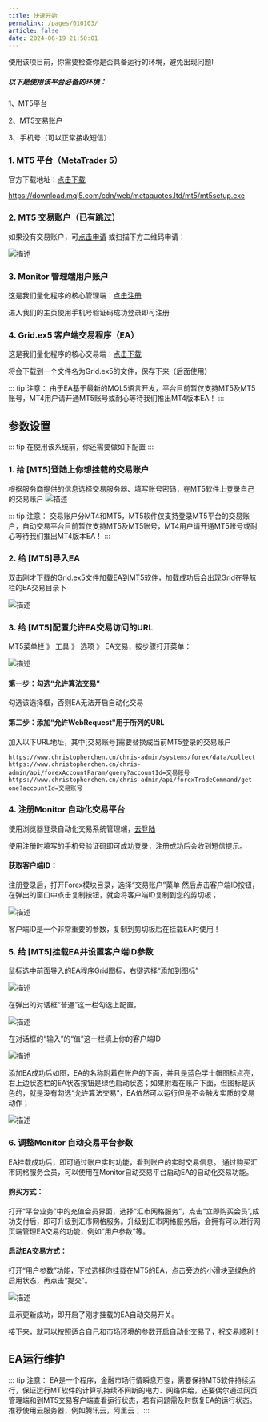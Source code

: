 ```yaml
---
title: 快速开始
permalink: /pages/010103/
article: false
date: 2024-06-19 21:50:01
---
```


使用该项目前，你需要检查你是否具备运行的环境，避免出现问题!

##### 以下是使用该平台必备的环境：

1、MT5平台

2、MT5交易账户

3、手机号（可以正常接收短信）

### 1. MT5 平台（MetaTrader 5）
官方下载地址：[点击下载](https://download.mql5.com/cdn/web/metaquotes.ltd/mt5/mt5setup.exe)

https://download.mql5.com/cdn/web/metaquotes.ltd/mt5/mt5setup.exe

### 2. MT5 交易账户（已有跳过）

如果没有交易账户，可[点击申请](https://secure.tick-mill.com?utm_campaign=ib_link&utm_content=IB36228754&utm_medium=Open+Account&utm_source=link&lp=https%3A%2F%2Fsecure.tick-mill.com%2Fzh%2Fen%2Fsign-up)
或扫描下方二维码申请：

![描述](/logo/tickmill-invite.png)

### 3. Monitor 管理端用户账户
这是我们量化程序的核心管理端：[点击注册](https://www.christopherchen.cn/)

进入我们的主页使用手机号验证码成功登录即可注册

### 4. Grid.ex5 客户端交易程序（EA）
这是我们量化程序的核心交易端：[点击下载](/EA/Grid.ex5)


将会下载到一个文件名为Grid.ex5的文件，保存下来（后面使用）

::: tip 注意：
由于EA基于最新的MQL5语言开发，平台目前暂仅支持MT5及MT5账号，MT4用户请开通MT5账号或耐心等待我们推出MT4版本EA！
:::

## 参数设置
::: tip
在使用该系统前，你还需要做如下配置
:::

### 1. 给 [MT5]登陆上你想挂载的交易账户

根据服务商提供的信息选择交易服务器、填写账号密码，在MT5软件上登录自己的交易账户
![描述](/EA/LOGIN.png)

::: tip 注意：
交易账户分MT4和MT5，MT5软件仅支持登录MT5平台的交易账户，自动交易平台目前暂仅支持MT5及MT5账号，MT4用户请开通MT5账号或耐心等待我们推出MT4版本EA！
:::

### 2. 给 [MT5]导入EA

双击刚才下载的Grid.ex5文件加载EA到MT5软件，加载成功后会出现Grid在导航栏的EA交易目录下

![描述](/EA/EA-IMPORT.png)

### 3. 给 [MT5]配置允许EA交易访问的URL

MT5菜单栏 》 工具 》 选项 》 EA交易，按步骤打开菜单：

![描述](/EA/EA-OPTIONS.png)

#### 第一步：勾选“允许算法交易”
勾选该选择框，否则EA无法开启自动化交易
#### 第二步：添加“允许WebRequest"用于所列的URL
加入以下URL地址，其中[交易账号]需要替换成当前MT5登录的交易账户
```
https://www.christopherchen.cn/chris-admin/systems/forex/data/collect
https://www.christopherchen.cn/chris-admin/api/forexAccountParam/query?accountId=交易账号
https://www.christopherchen.cn/chris-admin/api/forexTradeCommand/get-one?accountId=交易账号
```

### 4. 注册Monitor 自动化交易平台

使用浏览器登录自动化交易系统管理端，[去登陆](https://www.christopherchen.cn/)

<!-- ![描述](/EA/EA-WEB-LOGIN.jpg) -->

使用注册时填写的手机号验证码即可成功登录，注册成功后会收到短信提示。

#### 获取客户端ID：
注册登录后，打开Forex模块目录，选择“交易账户”菜单
然后点击客户端ID按钮，在弹出的窗口中点击复制按钮，就会将客户端ID复制到您的剪切板；

![描述](/EA/EA-CLIENT_ID.jpg)

客户端ID是一个非常重要的参数，复制到剪切板后在挂载EA时使用！

### 5. 给 [MT5]挂载EA并设置客户端ID参数

鼠标选中前面导入的EA程序Grid图标，右键选择“添加到图标”


![描述](/EA/EA-LOAD-1.png)

在弹出的对话框“普通”这一栏勾选上配置，

![描述](/EA/EA-LOAD-2-1.png)

在对话框的“输入”的“值”这一栏填上你的客户端ID

![描述](/EA/EA-LOAD-2-2.png)

添加EA成功后如图，EA的名称附着在账户的下面，并且是蓝色学士帽图标点亮，右上边状态栏的EA状态按钮是绿色启动状态；如果附着在账户下面，但图标是灰色的，就是没有勾选“允许算法交易”，EA依然可以运行但是不会触发实质的交易动作；

![描述](/EA/EA-LOAD-3-1.png)

### 6. 调整Monitor 自动交易平台参数

EA挂载成功后，即可通过账户实时功能，看到账户的实时交易信息。
通过购买汇市网格服务会员，可以使用在Monitor自动交易平台启动EA的自动化交易功能。

#### 购买方式：

打开“平台业务”中的充值会员界面，选择“汇市网格服务”，点击“立即购买会员”,成功支付后，即可升级到汇市网格服务。升级到汇市网格服务后，会拥有可以进行网页端管理EA交易的功能，例如“用户参数”等。


#### 启动EA交易方式：

打开“用户参数”功能，下拉选择你挂载在MT5的EA，点击旁边的小滑块至绿色的启用状态，再点击“提交”。

![描述](/EA/EA-SWITCH-ON.jpg)

显示更新成功，即开启了刚才挂载的EA自动交易开关。

接下来，就可以按照适合自己和市场环境的参数开启自动化交易了，祝交易顺利！

## EA运行维护

::: tip 注意：
EA是一个程序，金融市场行情瞬息万变，需要保持MT5软件持续运行，保证运行MT软件的计算机持续不间断的电力、网络供给，还要偶尔通过网页管理端和到MT5交易客户端查看运行状态，若有问题需及时恢复EA的运行状态。
推荐使用云服务器，例如腾讯云，阿里云；
:::

<!-- ### 初始使用过程常见问题
*1、没有添加允许URL*
允许URL的添加是为了让MT5能够与管理端数据交换
如果没有添加好就启动EA会无法正常运行并提示错误

![描述](/EA/EA-LOAD-4.png)

可通过配置淘宝的镜像源解决
```
npm config set registry https://registry.npm.taobao.org
配置后可通过下面方式来验证是否成功
npm config get registry

在 ~/.npmrc 加入下面内容，可以避免安装 node-sass 失败
sass_binary_site=https://npm.taobao.org/mirrors/node-sass/

.npmrc 文件位于
win：C:\Users\[你的账户名称]\.npmrc
linux：直接使用 vi ~/.npmrc
```
*2、linux 系统在安装依赖的时候会出现 node-sass 无法安装的问题*

解决方案：
```
1. 单独安装：npm install --unsafe-perm node-sass 
2. 直接使用：npm install --unsafe-perm
``` -->

<Vssue :title="$title" />
